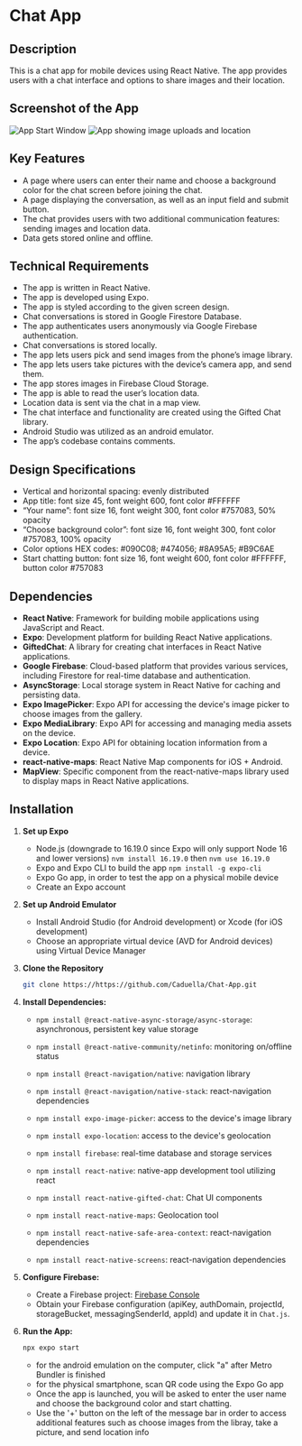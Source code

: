 # Chat App

## Description
This is a chat app for mobile devices using React Native. The app provides users with a chat interface and options to share images and their location.

## Screenshot of the App
![App Start Window](App_Start_Window.png)
![App showing image uploads and location](Image_Upload_and_Location.png)

## Key Features
* A page where users can enter their name and choose a background color for the chat screen before joining the chat.
* A page displaying the conversation, as well as an input field and submit button.
* The chat provides users with two additional communication features: sending images and location data.
* Data gets stored online and offline.

## Technical Requirements
* The app is written in React Native.
* The app is developed using Expo.
* The app is styled according to the given screen design.
* Chat conversations is stored in Google Firestore Database.
* The app authenticates users anonymously via Google Firebase authentication.
* Chat conversations is stored locally.
* The app lets users pick and send images from the phone’s image library.
* The app lets users take pictures with the device’s camera app, and send them.
* The app stores images in Firebase Cloud Storage.
* The app is able to read the user’s location data.
* Location data is sent via the chat in a map view.
* The chat interface and functionality are created using the Gifted Chat library.
* Android Studio was utilized as an android emulator.
* The app’s codebase contains comments.

## Design Specifications
* Vertical and horizontal spacing: evenly distributed
* App title: font size 45, font weight 600, font color #FFFFFF
* “Your name”: font size 16, font weight 300, font color #757083, 50% opacity
* “Choose background color”: font size 16, font weight 300, font color #757083, 100% opacity
* Color options HEX codes: #090C08; #474056; #8A95A5; #B9C6AE
* Start chatting button: font size 16, font weight 600, font color #FFFFFF, button color #757083

## Dependencies 
* **React Native**: Framework for building mobile applications using JavaScript and React.
* **Expo**: Development platform for building React Native applications.
* **GiftedChat**: A library for creating chat interfaces in React Native applications.
* **Google Firebase**: Cloud-based platform that provides various services, including Firestore for real-time database and authentication.
* **AsyncStorage**: Local storage system in React Native for caching and persisting data.
* **Expo ImagePicker**: Expo API for accessing the device's image picker to choose images from the gallery.
* **Expo MediaLibrary**: Expo API for accessing and managing media assets on the device.
* **Expo Location**: Expo API for obtaining location information from a device.
* **react-native-maps**: React Native Map components for iOS + Android.
* **MapView**: Specific component from the react-native-maps library used to display maps in React Native applications.

## Installation

1. **Set up Expo**
   * Node.js (downgrade to 16.19.0 since Expo will only support Node 16 and lower versions)
      ```nvm install 16.19.0``` then ```nvm use 16.19.0```
   * Expo and Expo CLI to build the app   ```npm install -g expo-cli```
   * Expo Go app, in order to test the app on a physical mobile device
   * Create an Expo account

2. **Set up Android Emulator**
   * Install Android Studio (for Android development) or Xcode (for iOS development)
   * Choose an appropriate virtual device (AVD for Android devices) using Virtual Device Manager

3. **Clone the Repository**

   ```bash
   git clone https://https://github.com/Caduella/Chat-App.git
   ```

4. **Install Dependencies:**

   - ```npm install @react-native-async-storage/async-storage```: asynchronous, persistent key value storage

   - ```npm install @react-native-community/netinfo```: monitoring on/offline status

   - ```npm install @react-navigation/native```: navigation library

   - ```npm install @react-navigation/native-stack```: react-navigation dependencies

   - ```npm install expo-image-picker```: access to the device's image library

   - ```npm install expo-location```: access to the device's geolocation

   - ```npm install firebase```: real-time database and storage services

   - ```npm install react-native```: native-app development tool utilizing react

   - ```npm install react-native-gifted-chat```: Chat UI components

   - ```npm install react-native-maps```: Geolocation tool

   - ```npm install react-native-safe-area-context```: react-navigation dependencies

   - ```npm install react-native-screens```: react-navigation dependencies

4. **Configure Firebase:**

   - Create a Firebase project: [Firebase Console](https://console.firebase.google.com/)
   - Obtain your Firebase configuration (apiKey, authDomain, projectId, storageBucket, messagingSenderId, appId) and update it in `Chat.js`.

5. **Run the App:**

   ```bash
   npx expo start
   ```
   - for the android emulation on the computer, click "a" after Metro Bundler is finished
   - for the physical smartphone, scan QR code using the Expo Go app
   - Once the app is launched, you will be asked to enter the user name and choose the background color and start chatting.
   - Use the '+' button on the left of the message bar in order to access additional features such as choose images from the libray, take a picture, and send location info